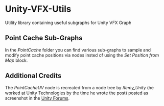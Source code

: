 # Unity-VFX-Utils
Utility library containing useful subgraphs for Unity VFX Graph


## Point Cache Sub-Graphs

In the *PointCache* folder you can find various sub-graphs to sample and modify point cache positions via nodes insted of using the *Set Position from Map* block. 

## Additional Credits

The *PointCacheUV* node is recreated from a node tree by *Remy_Unity* (he worked at Unity Technologies by the time he wrote the post) posted as screenshot in the [Unity Forums](https://forum.unity.com/threads/procedural-generation-of-a-point-cache-for-vfx-graph.659254/#post-4416136).
